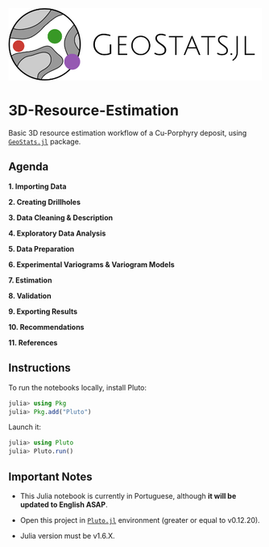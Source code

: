 
![geostats-logo](https://github.com/JuliaEarth/GeoStats.jl/blob/master/docs/src/assets/logo-text.svg?raw=true)

# 3D-Resource-Estimation

Basic 3D resource estimation workflow of a Cu-Porphyry deposit, using [`GeoStats.jl`](https://juliaearth.github.io/GeoStats.jl/stable/index.html) package.

## Agenda

**1. Importing Data**

**2. Creating Drillholes**

**3. Data Cleaning & Description**

**4. Exploratory Data Analysis**

**5. Data Preparation**

**6. Experimental Variograms & Variogram Models**

**7. Estimation**

**8. Validation**

**9. Exporting Results**

**10. Recommendations**

**11. References**

## Instructions

To run the notebooks locally, install Pluto:

```julia
julia> using Pkg
julia> Pkg.add("Pluto")
```

Launch it:


```julia
julia> using Pluto
julia> Pluto.run()
```

## Important Notes

- This Julia notebook is currently in Portuguese, although **it will be updated to English ASAP**.

- Open this project in [`Pluto.jl`](https://github.com/fonsp/Pluto.jl) environment (greater or equal to v0.12.20).

- Julia version must be v1.6.X.
